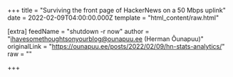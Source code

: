 
+++
title = "Surviving the front page of HackerNews on a 50 Mbps uplink"
date = 2022-02-09T04:00:00.000Z
template = "html_content/raw.html"

[extra]
feedName = "shutdown -r now"
author = "ihavesomethoughtsonyourblog@ounapuu.ee (Herman Õunapuu)"
originalLink = "https://ounapuu.ee/posts/2022/02/09/hn-stats-analytics/"
raw = ""

+++

